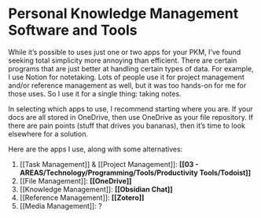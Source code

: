 
# Personal Knowledge Management Software and Tools

While it’s possible to uses just one or two apps for your PKM, I’ve found seeking total simplicity more annoying than efficient. There are certain programs that are just better at handling certain types of data. For example, I use Notion for notetaking. Lots of people use it for project management and/or reference management as well, but it was too hands-on for me for those uses. So I use it for a single thing: taking notes.

In selecting which apps to use, I recommend starting where you are. If your docs are all stored in OneDrive, then use OneDrive as your file repository. If there are pain points (stuff that drives you bananas), then it’s time to look elsewhere for a solution.

Here are the apps I use, along with some alternatives:

1. [[Task Management]] &  [[Project Management]]: **[[03 - AREAS/Technology/Programming/Tools/Productivity Tools/Todoist]]**
2. [[File Management]]: **[[OneDrive]]**
3. [[Knowledge Management]]: **[[Obsidian Chat]]**
4. [[Reference Management]]: **[[Zotero]]**
5. [[Media Management]]: ?

